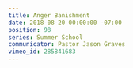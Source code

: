 ```yaml
---
title: Anger Banishment
date: 2018-08-20 00:00:00 -07:00
position: 98
series: Summer School
communicator: Pastor Jason Graves
vimeo_id: 285841683
---
```


